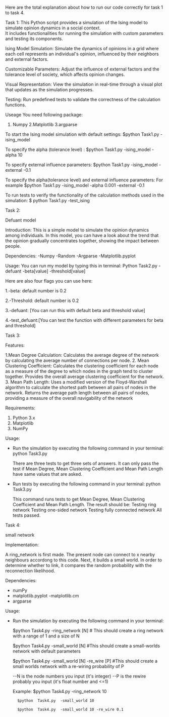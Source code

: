 Here are the total explanation about how to run our code correctly for task 1 to task 4.

Task 1:
This Python script provides a simulation of the Ising model to simulate opinion dynamics in a social context.  
It includes functionalities for running the simulation with custom parameters and testing its components.

Ising Model Simulation: Simulate the dynamics of opinions in a grid where each cell represents an individual's opinion, 
influenced by their neighbors and external factors.

Customizable Parameters: Adjust the influence of external factors and the tolerance level of society, which affects opinion changes.

Visual Representation: View the simulation in real-time through a visual plot that updates as the simulation progresses.

Testing: Run predefined tests to validate the correctness of the calculation functions.

Useage
You need following package:
1. Numpy
2.Matplotlib
3.argparse

To start the Ising model simulation with default settings: 
$python Task1.py -ising_model

 To specify the alpha (tolerance level) :
$python Task1.py -ising_model -alpha 10

To specify external influence parameters:
$python Task1.py -ising_model -external -0.1

To specify the alpha(tolerance level) and external influence parameters:
For example 
$python Task1.py -ising_model -alpha 0.001 -external -0.1

To run tests to verify the functionality of the calculation methods used in the simulation:
$ python Task1.py -test_ising





Task 2:

Defuant model

Introduction:
This is a simple model to simulate the opinion dynamics among individuals. In this model, you can have a look about the trend that the opinion gradually concentrates together, showing the impact between people.

Dependencies:
-Numpy
-Random
-Argparse
-Matplotlib.pyplot

Usage:
You can run my model by typing this in terminal:
Python Task2.py -defuant -beta[value] -threshold[value]

Here are also four flags you can use here:

1.-beta: default number is 0.2 

2.-Threshold: default number is 0.2

3.-defuant: [You can run this with default beta and threshold value]

4.-test_defuant:[You can test the function with different parameters for beta and threshold]






Task 3:

Features:

1.Mean Degree Calculation:
Calculates the average degree of the network by calculating the average number of connections per node.
2. Mean Clustering Coefficient:
Calculates the clustering coefficient for each node as a measure of the degree to which nodes in the graph tend to cluster together.
Provides the overall average clustering coefficient for the network.
3. Mean Path Length:
Uses a modified version of the Floyd-Warshall algorithm to calculate the shortest path between all pairs of nodes in the network.
Returns the average path length between all pairs of nodes, providing a measure of the overall navigability of the network

Requirements:

1. Python 3.x
2. Matplotlib
3. NumPy


Usage:
 -  Run the simulation by executing the following command in your terminal:
    	python   Task3.py
	
	There are three tests to get three sets of answers. It can only pass the test if Mean Degree, Mean 	Clustering Coefficient and Mean Path Length have same values that are asked.


- Run tests by executing the following command in your terminal:
    python    Task3.py
	
	This command runs tests to get Mean Degree, Mean Clustering Coefficient and Mean Path Length. The 	result should be:
	Testing ring network
	Testing one-sided network
	Testing fully connected network
	All tests passed.





Task 4:

 small network

Implementation:

A ring_network is first made. The present node can connect to x nearby neighbours accordong to this code. Next, it builds a small world. In order to determine whether to link, it compares the random probability with the reconnection likelihood.


Dependencies:
- numPy
- matplotlib.pyplot
-matplotlib.cm
- argparse

Usage:
- Run the simulation by executing the following command in your terminal:

	$python Task4.py -ring_network [N]   	# This should create a ring network with a range of 1 and a size of N

	$python Task4.py -small_world [N]	 #This should create a small-worlds network with default parameters

 	$python Task4.py -small_world [N]  -re_wire [P]      #This should create a small worlds network with a re-wiring probability of P

	--N is the node numbers you input  (it's integer)
	--P is the rewire probably you input (it's float number and <=1)

	Example: $python Task4.py  -ring_network 10

		$python  Task4.py  -small_world 10
  
		$python  Task4.py  -small_world 10 -re_wire 0.1
















